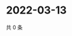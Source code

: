 # 2022-03-13

共 0 条

<!-- BEGIN WEIBO -->
<!-- 最后更新时间 Sun Mar 13 2022 00:01:20 GMT+0800 (China Standard Time) -->

<!-- END WEIBO -->
